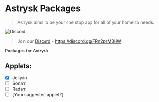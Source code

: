 # Astrysk Packages

> Astrysk aims to be your one stop app for all of your homelab needs.

![Discord](https://img.shields.io/badge/Discord-%235865F2.svg?style=for-the-badge&logo=discord&logoColor=white)
> Join our [Discord](https://discord.gg/FRn2prM3HW) - https://discord.gg/FRn2prM3HW

Packages for Astrysk

## Applets:
- [x] Jellyfin
- [ ] Sonarr
- [ ] Radarr
- [ ] \[Your suggested applet?\]
